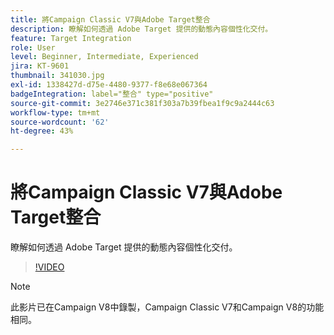```yaml
---
title: 將Campaign Classic V7與Adobe Target整合
description: 瞭解如何透過 Adobe Target 提供的動態內容個性化交付。
feature: Target Integration
role: User
level: Beginner, Intermediate, Experienced
jira: KT-9601
thumbnail: 341030.jpg
exl-id: 1338427d-d75e-4480-9377-f8e68e067364
badgeIntegration: label="整合" type="positive"
source-git-commit: 3e2746e371c381f303a7b39fbea1f9c9a2444c63
workflow-type: tm+mt
source-wordcount: '62'
ht-degree: 43%

---
```


# 將Campaign Classic V7與Adobe Target整合

瞭解如何透過 Adobe Target 提供的動態內容個性化交付。

>[!VIDEO](https://video.tv.adobe.com/v/341030?quality=12&learn=on)

>[!NOTE]
> 此影片已在Campaign V8中錄製，Campaign Classic V7和Campaign V8的功能相同。
